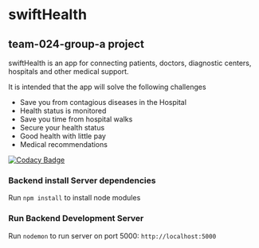 # **swiftHealth**

## team-024-group-a project

swiftHealth is an app for connecting patients, doctors, diagnostic centers, hospitals and other medical support.

It is intended that the app will solve the following challenges
*  Save you from contagious diseases in the Hospital
*  Health status is monitored
*  Save you time from hospital walks
*  Secure your health status
*  Good health with little pay
*  Medical recommendations

[![Codacy Badge](https://api.codacy.com/project/badge/Grade/3ba25180bf7547d8ad523dfcfd845a06)](https://app.codacy.com/gh/BuildForSDGCohort2/team-024-group-a?utm_source=github.com&utm_medium=referral&utm_content=BuildForSDGCohort2/team-024-group-a&utm_campaign=Badge_Grade_Settings)

### Backend install Server dependencies
Run `npm install` to install node modules

### Run Backend Development Server
Run `nodemon` to run server on port 5000: `http://localhost:5000`


